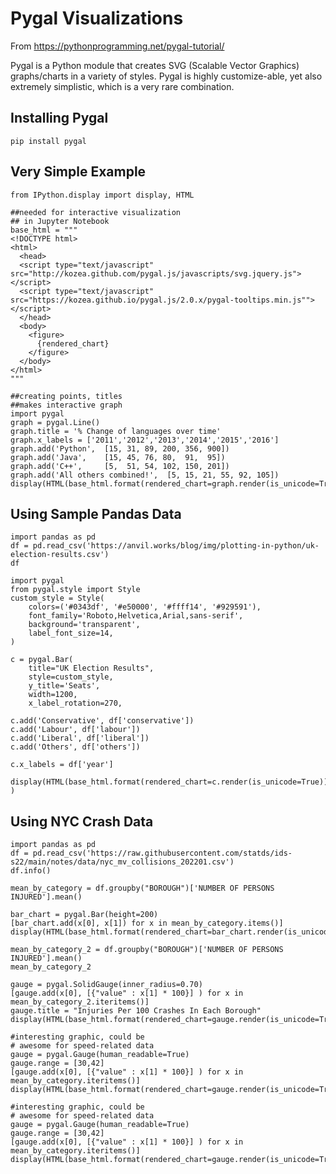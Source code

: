  # Pygal Visualizations
 From https://pythonprogramming.net/pygal-tutorial/

Pygal is a Python module that creates SVG
(Scalable Vector Graphics) graphs/charts in a variety of styles.
Pygal is highly customize-able, yet also extremely simplistic, 
which is a very rare combination.

## Installing Pygal
```{code cell} ipython3
pip install pygal
```

## Very Simple Example
```{code cell} ipython3
from IPython.display import display, HTML

##needed for interactive visualization
## in Jupyter Notebook
base_html = """
<!DOCTYPE html>
<html>
  <head>
  <script type="text/javascript" src="http://kozea.github.com/pygal.js/javascripts/svg.jquery.js"></script>
  <script type="text/javascript" src="https://kozea.github.io/pygal.js/2.0.x/pygal-tooltips.min.js""></script>
  </head>
  <body>
    <figure>
      {rendered_chart}
    </figure>
  </body>
</html>
"""

##creating points, titles
##makes interactive graph
import pygal
graph = pygal.Line()
graph.title = '% Change of languages over time'
graph.x_labels = ['2011','2012','2013','2014','2015','2016']
graph.add('Python',  [15, 31, 89, 200, 356, 900])
graph.add('Java',    [15, 45, 76, 80,  91,  95])
graph.add('C++',     [5,  51, 54, 102, 150, 201])
graph.add('All others combined!',  [5, 15, 21, 55, 92, 105])
display(HTML(base_html.format(rendered_chart=graph.render(is_unicode=True))))
```

## Using Sample Pandas Data
``` {code cell} ipython3
import pandas as pd
df = pd.read_csv('https://anvil.works/blog/img/plotting-in-python/uk-election-results.csv')
df
```
```{code cell} ipython3
import pygal
from pygal.style import Style
custom_style = Style(
    colors=('#0343df', '#e50000', '#ffff14', '#929591'),
    font_family='Roboto,Helvetica,Arial,sans-serif',
    background='transparent',
    label_font_size=14,
)

c = pygal.Bar(
    title="UK Election Results",
    style=custom_style,
    y_title='Seats',
    width=1200,
    x_label_rotation=270,
    
c.add('Conservative', df['conservative'])
c.add('Labour', df['labour'])
c.add('Liberal', df['liberal'])
c.add('Others', df['others'])

c.x_labels = df['year']

display(HTML(base_html.format(rendered_chart=c.render(is_unicode=True))))
)
```

## Using NYC Crash Data

``` {code cell} ipython3
import pandas as pd
df = pd.read_csv('https://raw.githubusercontent.com/statds/ids-s22/main/notes/data/nyc_mv_collisions_202201.csv')
df.info()
```
```{code cell}
mean_by_category = df.groupby("BOROUGH")['NUMBER OF PERSONS INJURED'].mean()

bar_chart = pygal.Bar(height=200)
[bar_chart.add(x[0], x[1]) for x in mean_by_category.items()]
display(HTML(base_html.format(rendered_chart=bar_chart.render(is_unicode=True))))

mean_by_category_2 = df.groupby("BOROUGH")['NUMBER OF PERSONS INJURED'].mean()
mean_by_category_2

gauge = pygal.SolidGauge(inner_radius=0.70)
[gauge.add(x[0], [{"value" : x[1] * 100}] ) for x in mean_by_category_2.iteritems()]
gauge.title = "Injuries Per 100 Crashes In Each Borough"
display(HTML(base_html.format(rendered_chart=gauge.render(is_unicode=True))))

#interesting graphic, could be
# awesome for speed-related data
gauge = pygal.Gauge(human_readable=True)
gauge.range = [30,42]
[gauge.add(x[0], [{"value" : x[1] * 100}] ) for x in mean_by_category.iteritems()]
display(HTML(base_html.format(rendered_chart=gauge.render(is_unicode=True))))
```

```{code cell} ipython3
#interesting graphic, could be
# awesome for speed-related data
gauge = pygal.Gauge(human_readable=True)
gauge.range = [30,42]
[gauge.add(x[0], [{"value" : x[1] * 100}] ) for x in mean_by_category.iteritems()]
display(HTML(base_html.format(rendered_chart=gauge.render(is_unicode=True))))
```

